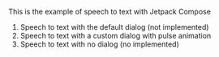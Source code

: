 This is the example of speech to text with Jetpack Compose

1. Speech to text with the default dialog (not implemented)
2. Speech to text with a custom dialog with pulse animation
3. Speech to text with no dialog (no implemented)
